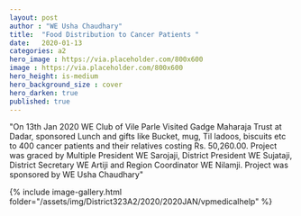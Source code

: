 ```yaml
---
layout: post
author : "WE Usha Chaudhary"
title:  "Food Distribution to Cancer Patients "
date:   2020-01-13
categories: a2
hero_image : https://via.placeholder.com/800x600
image : https://via.placeholder.com/800x600
hero_height: is-medium
hero_background_size : cover
hero_darken: true
published: true
---
```


"On 13th Jan 2020  WE Club of Vile Parle Visited  Gadge Maharaja Trust at  Dadar, sponsored  Lunch and gifts like Bucket, mug, Til ladoos, biscuits etc to 400 cancer patients and their relatives costing Rs. 50,260.00. Project  was graced by Multiple  President  WE Sarojaji, District President WE Sujataji, District Secretary WE Artiji and Region Coordinator WE Nilamji.
Project was sponsored by WE Usha Chaudhary"

{% include image-gallery.html folder="/assets/img/District323A2/2020/2020JAN/vpmedicalhelp" %}